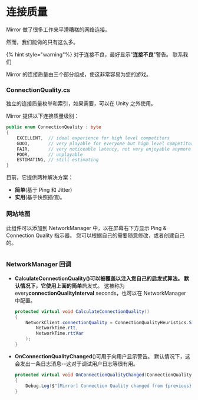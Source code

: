 # 连接质量

Mirror 做了很多工作来平滑糟糕的网络连接。

然而，我们能做的只有这么多。

{% hint style="warning"%}
对于连接不良，最好显示"**连接不良**"警告。
联系我们

Mirror 的连接质量由三个部分组成，使这非常容易为您的游戏。

### **ConnectionQuality.cs**

独立的连接质量枚举和索引，如果需要，可以在 Unity 之外使用。

Mirror 提供以下连接质量级别：

```csharp
public enum ConnectionQuality : byte
{
    EXCELLENT,  // ideal experience for high level competitors
    GOOD,       // very playable for everyone but high level competitors
    FAIR,       // very noticeable latency, not very enjoyable anymore
    POOR,       // unplayable
    ESTIMATING, // still estimating
}
```

目前，它提供两种解决方案：&#x20;

- **简单**(基于 Ping 和 Jitter)&#x20;
- **实用**(基于快照插值)。

### 网站地图

此组件可以添加到 NetworkManager 中，以在屏幕右下方显示 Ping & Connection Quality 指示器。 您可以根据自己的需要随意修改，或者创建自己的。

<figure><img src="../../.gitbook/assets/2023-06-25 - connection quality, gui, callback.png" alt=""> <figcaption></figcaption></figure>

### **NetworkManager 回调**

- **CalculateConnectionQuality()**可以被覆盖以注入您自己的启发式算法。 默认情况下，它使用上面的**简单**启发式。 这被称为 every**connectionQualityInterval** seconds，也可以在 NetworkManager 中配置。

  ```csharp
  protected virtual void CalculateConnectionQuality()
  {
      NetworkClient.connectionQuality = ConnectionQualityHeuristics.Simple(
          NetworkTime.rtt,
          NetworkTime.rttVar
      );
  }
  ```

- **OnConnectionQualityChanged**()可用于向用户显示警告。 默认情况下，这会发出一条日志消息--这对于调试用户日志等很有用。

  ```csharp
  protected virtual void OnConnectionQualityChanged(ConnectionQuality previous, ConnectionQuality current)
  {
      Debug.Log($"[Mirror] Connection Quality changed from {previous} to {current}");
  }
  ```
